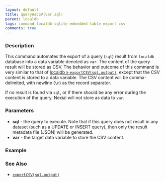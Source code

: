 ```yaml
---
layout: default
title: queryAsCSV(var,sql)
parent: localdb
tags: command localdb sqlite embedded table export csv
comments: true
---
```



### Description
This command automates the export of a query (`sql`) result from `localdb` database into a data variable denoted as 
`var`. The content of the query result will be stored as CSV. The behavior and outcome of this command is very similar 
to that of [localdb &raquo; `exportCSV(sql,output)`](exportCSV(sql,output)), except that the CSV content is stored to 
a data variable. The CSV content will be comma-delimited, with newline (`\n`) as the record separator.

If no result is found via `sql`, or if there should be any error during the execution of the query, Nexial will not
store as data to `var`.


### Parameters
- **sql** - the query to execute. Note that if this query does not result in any dataset (such as a UPDATE or 
  INSERT query), then only the result metadata file (JSON) will be generated.
- **var** - the target data variable to store the CSV content.


### Example


### See Also
- [`exportCSV(sql,output)`](exportCSV(sql,output))
